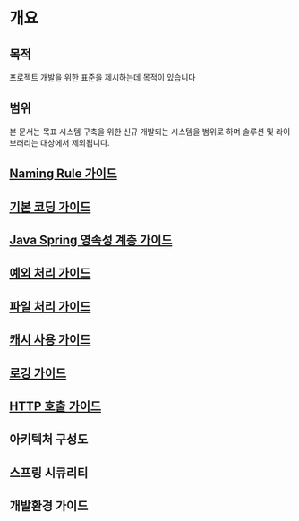 # 개요

## 목적
프로젝트 개발을 위한 표준을 제시하는데 목적이 있습니다

## 범위
본 문서는 목표 시스템 구축을 위한 신규 개발되는 시스템을 범위로 하며 솔루션 및 라이브러리는 대상에서 제외됩니다.

## [Naming Rule 가이드](100-naming-rule-guide.md)
## [기본 코딩 가이드](200-basic-coding-guide.md)
## [Java Spring 영속성 계층 가이드](300-persistence-guide.md)
## [예외 처리 가이드](400-exception-guide.md) 
## [파일 처리 가이드](500-file-guide.md)
## [캐시 사용 가이드](600-cache-guide.md)
## [로깅 가이드](700-log-guide.md)
## [HTTP 호출 가이드](800-http-guide.md)

## 아키텍처 구성도
## 스프링 시큐리티
## 개발환경 가이드